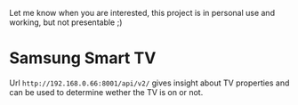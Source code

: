 Let me know when you are interested, this project is in personal use and working, but not presentable ;)


# Samsung Smart TV

Url `http://192.168.0.66:8001/api/v2/` gives insight about TV properties and can be used to determine wether the TV is on or not.
